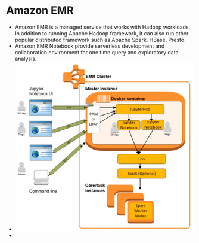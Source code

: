 # Amazon EMR


* Amazon EMR is a managed service that works with Hadoop workloads. In addition to running Apache Hadoop framework, it can also run other popular distributed framework such as Apache Spark, HBase, Presto. 
* Amazon EMR Notebook provide serverless development and collaboration environment for one time query and exploratory data analysis. 
* ![Amazon EMR](assets/amazon_emr/amazon_emr_notebook.png)
* 